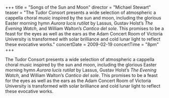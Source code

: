 +++
title = "Songs of the Sun and Moon"
director = "Michael Stewart"
teaser = "The Tudor Consort presents a wide selection of atmospheric a cappella choral music inspired by the sun and moon, including the glorious Easter morning hymn *Aurora lucis rutilat* by Lassus, Gustav Holst’s *The Evening Watch*, and William Walton’s *Cantico del sole*. This promises to be a feast for the eyes as well as the ears as the Adam Concert Room of Victoria University is transformed with solar brilliance and cold lunar light to reflect these evocative works."
concertDate = 2009-02-19
concertTime = "8pm"
+++

The Tudor Consort presents a wide selection of atmospheric a cappella choral music inspired by the sun and moon, including the glorious Easter morning hymn *Aurora lucis rutilat* by Lassus, Gustav Holst’s *The Evening Watch*, and William Walton’s *Cantico del sole*. This promises to be a feast for the eyes as well as the ears as the Adam Concert Room of Victoria University is transformed with solar brilliance and cold lunar light to reflect these evocative works.
